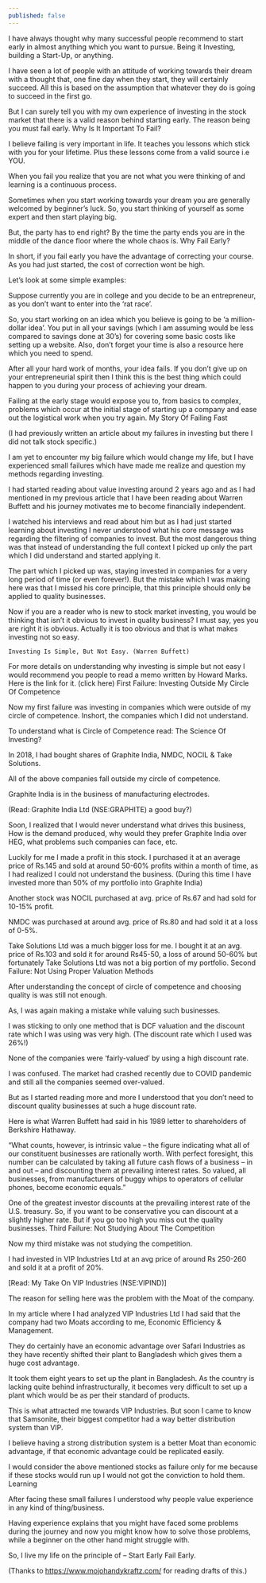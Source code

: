 ```yaml
---
published: false
---
```

I have always thought why many successful people recommend to start early in almost anything which you want to pursue. Being it Investing, building a Start-Up, or anything.

I have seen a lot of people with an attitude of working towards their dream with a thought that, one fine day when they start, they will certainly succeed. All this is based on the assumption that whatever they do is going to succeed in the first go.

But I can surely tell you with my own experience of investing in the stock market that there is a valid reason behind starting early. The reason being you must fail early.
Why Is It Important To Fail?

I believe failing is very important in life. It teaches you lessons which stick with you for your lifetime. Plus these lessons come from a valid source i.e YOU.

When you fail you realize that you are not what you were thinking of and learning is a continuous process.

Sometimes when you start working towards your dream you are generally welcomed by beginner’s luck. So, you start thinking of yourself as some expert and then start playing big.

But, the party has to end right? By the time the party ends you are in the middle of the dance floor where the whole chaos is.
Why Fail Early?

In short, if you fail early you have the advantage of correcting your course. As you had just started, the cost of correction wont be high.

Let’s look at some simple examples:

Suppose currently you are in college and you decide to be an entrepreneur, as you don’t want to enter into the ‘rat race’.

So, you start working on an idea which you believe is going to be ‘a million-dollar idea’. You put in all your savings (which I am assuming would be less compared to savings done at 30’s) for covering some basic costs like setting up a website. Also, don’t forget your time is also a resource here which you need to spend.

After all your hard work of months, your idea fails. If you don’t give up on your entrepreneurial spirit then I think this is the best thing which could happen to you during your process of achieving your dream.

Failing at the early stage would expose you to, from basics to complex, problems which occur at the initial stage of starting up a company and ease out the logistical work when you try again.
My Story Of Failing Fast

(I had previously written an article about my failures in investing but there I did not talk stock specific.)

I am yet to encounter my big failure which would change my life, but I have experienced small failures which have made me realize and question my methods regarding investing.

I had started reading about value investing around 2 years ago and as I had mentioned in my previous article that I have been reading about Warren Buffett and his journey motivates me to become financially independent.

I watched his interviews and read about him but as I had just started learning about investing I never understood what his core message was regarding the filtering of companies to invest. But the most dangerous thing was that instead of understanding the full context I picked up only the part which I did understand and started applying it.

The part which I picked up was, staying invested in companies for a very long period of time (or even forever!). But the mistake which I was making here was that I missed his core principle, that this principle should only be applied to quality businesses.

Now if you are a reader who is new to stock market investing, you would be thinking that isn’t it obvious to invest in quality business? I must say, yes you are right it is obvious. Actually it is too obvious and that is what makes investing not so easy.

    Investing Is Simple, But Not Easy. (Warren Buffett)

For more details on understanding why investing is simple but not easy I would recommend you people to read a memo written by Howard Marks. Here is the link for it. (click here)
First Failure: Investing Outside My Circle Of Competence

Now my first failure was investing in companies which were outside of my circle of competence. Inshort, the companies which I did not understand.

To understand what is Circle of Competence read: The Science Of Investing?

In 2018, I had bought shares of Graphite India, NMDC, NOCIL & Take Solutions.

All of the above companies fall outside my circle of competence.

Graphite India is in the business of manufacturing electrodes.

(Read: Graphite India Ltd (NSE:GRAPHITE) a good buy?)

Soon, I realized that I would never understand what drives this business, How is the demand produced, why would they prefer Graphite India over HEG, what problems such companies can face, etc.

Luckily for me I made a profit in this stock. I purchased it at an average price of Rs.145 and sold at around 50-60% profits within a month of time, as I had realized I could not understand the business. (During this time I have invested more than 50% of my portfolio into Graphite India)

Another stock was NOCIL purchased at avg. price of Rs.67 and had sold for 10-15% profit.

NMDC was purchased at around avg. price of Rs.80 and had sold it at a loss of 0-5%.

Take Solutions Ltd was a much bigger loss for me. I bought it at an avg. price of Rs.103 and sold it for around Rs45-50, a loss of around 50-60% but fortunately Take Solutions Ltd was not a big portion of my portfolio.
Second Failure: Not Using Proper Valuation Methods

After understanding the concept of circle of competence and choosing quality is was still not enough.

As, I was again making a mistake while valuing such businesses.

I was sticking to only one method that is DCF valuation and the discount rate which I was using was very high. (The discount rate which I used was 26%!)

None of the companies were ‘fairly-valued’ by using a high discount rate.

I was confused. The market had crashed recently due to COVID pandemic and still all the companies seemed over-valued.

But as I started reading more and more I understood that you don’t need to discount quality businesses at such a huge discount rate.

Here is what Warren Buffett had said in his 1989 letter to shareholders of Berkshire Hathaway.

“What counts, however, is intrinsic value – the figure indicating what all of our constituent businesses are rationally worth. With perfect foresight, this number can be calculated by taking all future cash flows of a business – in and out – and discounting them at prevailing interest rates. So valued, all businesses, from manufacturers of buggy whips to operators of cellular phones, become economic equals.”

One of the greatest investor discounts at the prevailing interest rate of the U.S. treasury. So, if you want to be conservative you can discount at a slightly higher rate. But if you go too high you miss out the quality businesses.
Third Failure: Not Studying About The Competition

Now my third mistake was not studying the competition.

I had invested in VIP Industries Ltd at an avg price of around Rs 250-260 and sold it at a profit of 20%.

[Read: My Take On VIP Industries (NSE:VIPIND)]

The reason for selling here was the problem with the Moat of the company.

In my article where I had analyzed VIP Industries Ltd I had said that the company had two Moats according to me, Economic Efficiency & Management.

They do certainly have an economic advantage over Safari Industries as they have recently shifted their plant to Bangladesh which gives them a huge cost advantage.

It took them eight years to set up the plant in Bangladesh. As the country is lacking quite behind infrastructurally, it becomes very difficult to set up a plant which would be as per their standard of products.

This is what attracted me towards VIP Industries. But soon I came to know that Samsonite, their biggest competitor had a way better distribution system than VIP.

I believe having a strong distribution system is a better Moat than economic advantage, if that economic advantage could be replicated easily.

I would consider the above mentioned stocks as failure only for me because if these stocks would run up I would not got the conviction to hold them.
Learning

After facing these small failures I understood why people value experience in any kind of thing/business.

Having experience explains that you might have faced some problems during the journey and now you might know how to solve those problems, while a beginner on the other hand might struggle with.

So, I live my life on the principle of – Start Early Fail Early.

(Thanks to https://www.mojohandykraftz.com/  for reading drafts of this.)